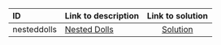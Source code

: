 | ID | Link to description | Link to solution |
|:---|:---|:---:|
| nesteddolls | [Nested Dolls](https://open.kattis.com/problems/nesteddolls) | [Solution](https://github.com/versenyi98/leetcode-solutions/tree/main/solutions/Nested%20Dolls)|
